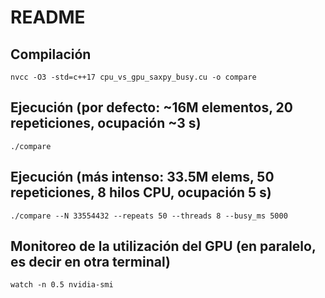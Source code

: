 # README

## Compilación

```
nvcc -O3 -std=c++17 cpu_vs_gpu_saxpy_busy.cu -o compare
```

## Ejecución (por defecto: ~16M elementos, 20 repeticiones, ocupación ~3 s)

```
./compare
```

## Ejecución (más intenso: 33.5M elems, 50 repeticiones, 8 hilos CPU, ocupación 5 s)

```
./compare --N 33554432 --repeats 50 --threads 8 --busy_ms 5000
```

## Monitoreo de la utilización del GPU (en paralelo, es decir en otra terminal)

```
watch -n 0.5 nvidia-smi
```
